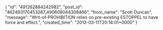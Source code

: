  {
   "id": "491262884242982",
   "post_id": "462493170453287_490608044308466",
   "from_name": "Scott Duncan",
   "message": "Writ-of-PROHIBITION relies on pre-existing ESTOPPEL to have force and effect.",
   "created_time": "2013-03-11T20:14:01+0000"
 }
